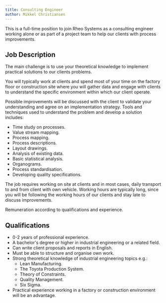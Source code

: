 ```yaml
---
title: Consulting Engineer
author: Mikkel Christiansen
---
```


This is a full-time position to join Rheo Systems as a consulting
engineer working alone or as part of a project team to help our
clients with process improvements.

Job Description
---

The main challenge is to use your theoretical knowledge to implement
practical solutions to our clients problems.

You will typically work at clients and spend most of your time on the
factory floor or construction site where you will gather data and
engage with clients to understand the specific environment within
which our client operate.

Possible improvements will be discussed with the client to validate
your understanding and agree on an implementation strategy. Tools and
techniques used to understand the problem and develop a solution
includes:

- Time study on processes.
- Value stream mapping.
- Process mapping.
- Process descriptions.
- Layout drawings.
- Analysis of existing data.
- Basic statistical analysis.
- Organograms.
- Process standardisation.
- Developing quality specifications.

The job requires working on site at clients and in most cases, daily
transport to and from client with own vehicle. Working hours are
typically long, since you will be following the working hours of our
clients and stay late to discuss improvements.

Remuneration according to qualifications and experience.

Qualifications
--------------

- 0-2 years of professional experience.
- A bachelor's degree or higher in industrial engineering or a related
  field.
- Can write client proposals and reports in English.
- Must be able to structure and organise own work.
- Strong theoretical knowledge of industrial engineering topics e.g.:
    - Lean Manufacturing.
    - The Toyota Production System.
    - Theory of Constraints.
    - Quality Management.
    - Six Sigma.
- Practical experience working in a factory or construction
  environment will be an advantage.
